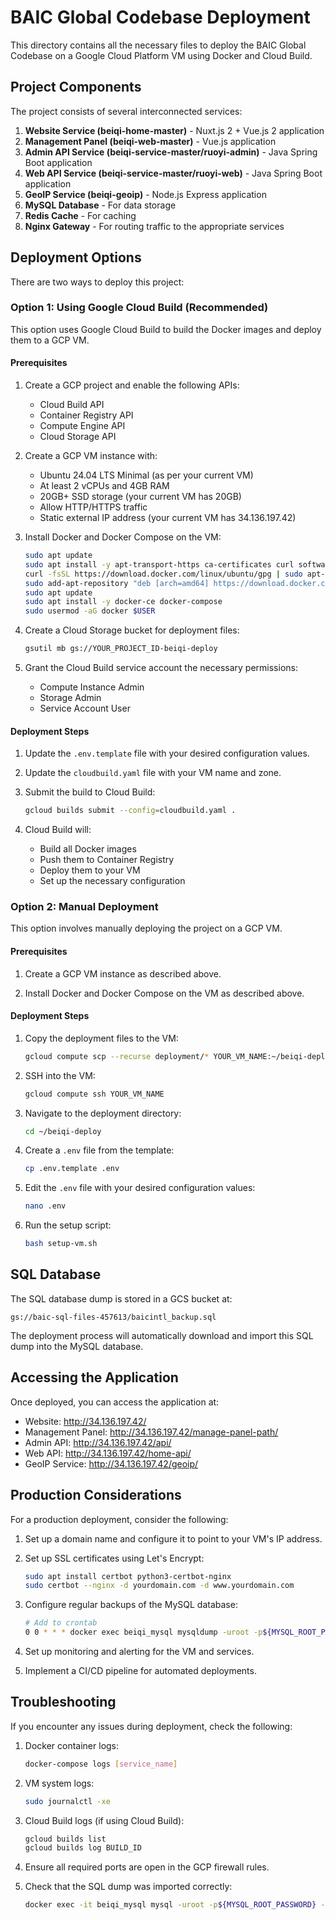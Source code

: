 # BAIC Global Codebase Deployment

This directory contains all the necessary files to deploy the BAIC Global Codebase on a Google Cloud Platform VM using Docker and Cloud Build.

## Project Components

The project consists of several interconnected services:

1. **Website Service (beiqi-home-master)** - Nuxt.js 2 + Vue.js 2 application
2. **Management Panel (beiqi-web-master)** - Vue.js application
3. **Admin API Service (beiqi-service-master/ruoyi-admin)** - Java Spring Boot application
4. **Web API Service (beiqi-service-master/ruoyi-web)** - Java Spring Boot application
5. **GeoIP Service (beiqi-geoip)** - Node.js Express application
6. **MySQL Database** - For data storage
7. **Redis Cache** - For caching
8. **Nginx Gateway** - For routing traffic to the appropriate services

## Deployment Options

There are two ways to deploy this project:

### Option 1: Using Google Cloud Build (Recommended)

This option uses Google Cloud Build to build the Docker images and deploy them to a GCP VM.

#### Prerequisites

1. Create a GCP project and enable the following APIs:
   - Cloud Build API
   - Container Registry API
   - Compute Engine API
   - Cloud Storage API

2. Create a GCP VM instance with:
   - Ubuntu 24.04 LTS Minimal (as per your current VM)
   - At least 2 vCPUs and 4GB RAM
   - 20GB+ SSD storage (your current VM has 20GB)
   - Allow HTTP/HTTPS traffic
   - Static external IP address (your current VM has 34.136.197.42)

3. Install Docker and Docker Compose on the VM:
   ```bash
   sudo apt update
   sudo apt install -y apt-transport-https ca-certificates curl software-properties-common
   curl -fsSL https://download.docker.com/linux/ubuntu/gpg | sudo apt-key add -
   sudo add-apt-repository "deb [arch=amd64] https://download.docker.com/linux/ubuntu $(lsb_release -cs) stable"
   sudo apt update
   sudo apt install -y docker-ce docker-compose
   sudo usermod -aG docker $USER
   ```

4. Create a Cloud Storage bucket for deployment files:
   ```bash
   gsutil mb gs://YOUR_PROJECT_ID-beiqi-deploy
   ```

5. Grant the Cloud Build service account the necessary permissions:
   - Compute Instance Admin
   - Storage Admin
   - Service Account User

#### Deployment Steps

1. Update the `.env.template` file with your desired configuration values.

2. Update the `cloudbuild.yaml` file with your VM name and zone.

3. Submit the build to Cloud Build:
   ```bash
   gcloud builds submit --config=cloudbuild.yaml .
   ```

4. Cloud Build will:
   - Build all Docker images
   - Push them to Container Registry
   - Deploy them to your VM
   - Set up the necessary configuration

### Option 2: Manual Deployment

This option involves manually deploying the project on a GCP VM.

#### Prerequisites

1. Create a GCP VM instance as described above.

2. Install Docker and Docker Compose on the VM as described above.

#### Deployment Steps

1. Copy the deployment files to the VM:
   ```bash
   gcloud compute scp --recurse deployment/* YOUR_VM_NAME:~/beiqi-deploy
   ```

2. SSH into the VM:
   ```bash
   gcloud compute ssh YOUR_VM_NAME
   ```

3. Navigate to the deployment directory:
   ```bash
   cd ~/beiqi-deploy
   ```

4. Create a `.env` file from the template:
   ```bash
   cp .env.template .env
   ```

5. Edit the `.env` file with your desired configuration values:
   ```bash
   nano .env
   ```

6. Run the setup script:
   ```bash
   bash setup-vm.sh
   ```

## SQL Database

The SQL database dump is stored in a GCS bucket at:
```
gs://baic-sql-files-457613/baicintl_backup.sql
```

The deployment process will automatically download and import this SQL dump into the MySQL database.

## Accessing the Application

Once deployed, you can access the application at:

- Website: http://34.136.197.42/
- Management Panel: http://34.136.197.42/manage-panel-path/
- Admin API: http://34.136.197.42/api/
- Web API: http://34.136.197.42/home-api/
- GeoIP Service: http://34.136.197.42/geoip/

## Production Considerations

For a production deployment, consider the following:

1. Set up a domain name and configure it to point to your VM's IP address.

2. Set up SSL certificates using Let's Encrypt:
   ```bash
   sudo apt install certbot python3-certbot-nginx
   sudo certbot --nginx -d yourdomain.com -d www.yourdomain.com
   ```

3. Configure regular backups of the MySQL database:
   ```bash
   # Add to crontab
   0 0 * * * docker exec beiqi_mysql mysqldump -uroot -p${MYSQL_ROOT_PASSWORD} --all-databases > /backup/mysql_backup_$(date +%Y%m%d).sql
   ```

4. Set up monitoring and alerting for the VM and services.

5. Implement a CI/CD pipeline for automated deployments.

## Troubleshooting

If you encounter any issues during deployment, check the following:

1. Docker container logs:
   ```bash
   docker-compose logs [service_name]
   ```

2. VM system logs:
   ```bash
   sudo journalctl -xe
   ```

3. Cloud Build logs (if using Cloud Build):
   ```bash
   gcloud builds list
   gcloud builds log BUILD_ID
   ```

4. Ensure all required ports are open in the GCP firewall rules.

5. Check that the SQL dump was imported correctly:
   ```bash
   docker exec -it beiqi_mysql mysql -uroot -p${MYSQL_ROOT_PASSWORD} -e "SHOW DATABASES;"
   ```
